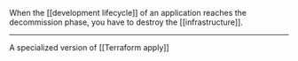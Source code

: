 When the [[development lifecycle]] of an application reaches the decommission phase, you have to destroy the [[infrastructure]].

---

A specialized version of [[Terraform apply]]